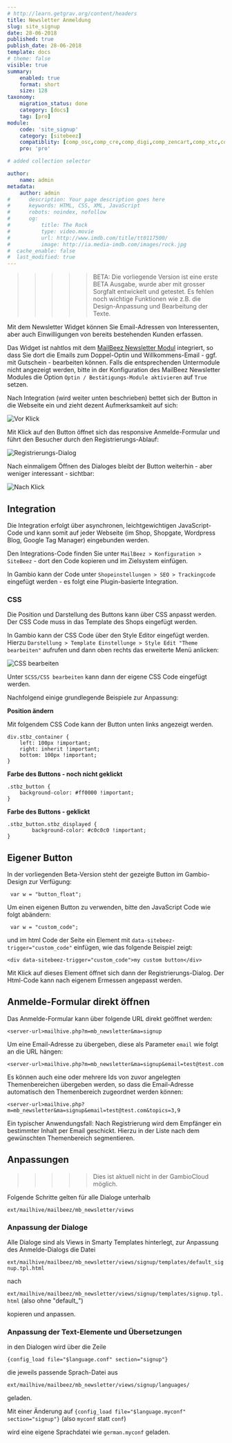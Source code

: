 ```yaml
---
# http://learn.getgrav.org/content/headers
title: Newsletter Anmeldung
slug: site_signup
date: 28-06-2018
published: true
publish_date: 28-06-2018
template: docs
# theme: false
visible: true
summary:
    enabled: true
    format: short
    size: 128
taxonomy:
    migration_status: done
    category: [docs]
    tag: [pro]
module:
    code: 'site_signup'
    category: [sitebeez]
    compatiblity: [comp_osc,comp_cre,comp_digi,comp_zencart,comp_xtc,comp_xtcm2,comp_gambio,comp_saas]
    pro: 'pro'

# added collection selector

author:
    name: admin
metadata:
    author: admin
#      description: Your page description goes here
#      keywords: HTML, CSS, XML, JavaScript
#      robots: noindex, nofollow
#      og:
#          title: The Rock
#          type: video.movie
#          url: http://www.imdb.com/title/tt0117500/
#          image: http://ia.media-imdb.com/images/rock.jpg
#  cache_enable: false
#  last_modified: true
---
```


>>>>> BETA: Die vorliegende Version ist eine erste BETA Ausgabe, wurde aber mit grosser Sorgfalt entwickelt und getestet. Es fehlen noch wichtige Funktionen wie z.B. die Design-Anpassung und Bearbeitung der Texte.


Mit dem Newsletter Widget können Sie Email-Adressen von Interessenten, aber auch Einwilligungen von bereits bestehenden Kunden erfassen.

Das Widget ist nahtlos mit dem [MailBeez Newsletter Modul](/dokumentation/mailbeez/newsletter) integriert, so dass Sie dort die Emails zum Doppel-Optin und Willkommens-Email - ggf. mit Gutschein - bearbeiten können. Falls die entsprechenden Untermodule nicht angezeigt werden, bitte in der Konfiguration des MailBeez Newsletter Modules die Option `Optin / Bestätigungs-Module aktivieren` auf `True` setzen.

Nach Integration (wird weiter unten beschrieben) bettet sich der Button in die Webseite ein und zieht dezent Aufmerksamkeit auf sich:

![Vor Klick](_widget.png)

Mit Klick auf den Button öffnet sich das responsive Anmelde-Formular und führt den Besucher durch den Registrierungs-Ablauf:

![Registrierungs-Dialog](Screen_signup.de.png)

Nach einmaligem Öffnen des Dialoges bleibt der Button weiterhin - aber weniger interessant - sichtbar:

![Nach Klick](_widget_displayed.png)



## Integration

Die Integration erfolgt über asynchronen, leichtgewichtigen JavaScript-Code und kann somit auf jeder Webseite (im Shop, Shopgate, Wordpress Blog, Google Tag Manager) eingebunden werden.

Den Integrations-Code finden Sie unter `MailBeez > Konfiguration > SiteBeez` - dort den Code kopieren und im Zielsystem einfügen.

In Gambio kann der Code unter `Shopeinstellungen > SEO > Trackingcode` eingefügt werden - es folgt eine Plugin-basierte Integration.


### CSS

Die Position und Darstellung des Buttons kann über CSS anpasst werden. Der CSS Code muss in das Template des Shops eingefügt werden.

In Gambio kann der CSS Code über den Style Editor eingefügt werden. Hierzu `Darstellung > Template Einstellunge > Style Edit "Theme bearbeiten"` aufrufen und dann oben rechts das erweiterte Menü anlicken:

![CSS bearbeiten](_gx_css_edit.png)

Unter `SCSS/CSS bearbeiten`  kann dann der eigene CSS Code eingefügt werden.

Nachfolgend einige grundlegende Beispiele zur Anpassung:


**Position ändern**

Mit folgendem CSS Code kann der Button unten links angezeigt werden.

    div.stbz_container {
        left: 100px !important;
        right: inherit !important;
        bottom: 100px !important;
    }

**Farbe des Buttons - noch nicht geklickt**

    .stbz_button {
        background-color: #ff0000 !important;
    }


**Farbe des Buttons - geklickt**

    .stbz_button.stbz_displayed {
            background-color: #c0c0c0 !important;
    }

## Eigener Button

In der vorliegenden Beta-Version steht der gezeigte Button im Gambio-Design zur Verfügung:

     var w = "button_float";

Um einen eigenen Button zu verwenden, bitte den JavaScript Code wie folgt abändern:

     var w = "custom_code";

und im html Code der Seite ein Element mit `data-sitebeez-trigger="custom_code"` einfügen, wie das folgende Beispiel zeigt:

    <div data-sitebeez-trigger="custom_code">my custom button</div>

Mit Klick auf dieses Element öffnet sich dann der Registrierungs-Dialog. Der Html-Code kann nach eigenem Ermessen angepasst werden.


## Anmelde-Formular direkt öffnen


Das Anmelde-Formular kann über folgende URL direkt geöffnet werden:

    <server-url>mailhive.php?m=mb_newsletter&ma=signup

Um eine Email-Adresse zu übergeben, diese als Parameter `email` wie folgt an die URL hängen:

    <server-url>mailhive.php?m=mb_newsletter&ma=signup&email=test@test.com

Es können auch eine oder mehrere Ids von zuvor angelegten Themenbereichen übergeben werden, so dass die Email-Adresse automatisch den Themenbereich zugeordnet werden können:

    <server-url>mailhive.php?m=mb_newsletter&ma=signup&email=test@test.com&topics=3,9

Ein typischer Anwendungsfall: Nach Registrierung wird dem Empfänger ein bestimmter Inhalt per Email geschickt. Hierzu in der Liste nach dem gewünschten Themenbereich segmentieren.


## Anpassungen

>>>>> Dies ist aktuell nicht in der GambioCloud möglich.


Folgende Schritte gelten für alle Dialoge unterhalb

`ext/mailhive/mailbeez/mb_newsletter/views`


### Anpassung der Dialoge

Alle Dialoge sind als Views in Smarty Templates hinterlegt, zur Anpassung des Anmelde-Dialogs die Datei

`ext/mailhive/mailbeez/mb_newsletter/views/signup/templates/default_signup.tpl.html`

nach

`ext/mailhive/mailbeez/mb_newsletter/views/signup/templates/signup.tpl.html` (also ohne "default_")

kopieren und anpassen.


### Anpassung der Text-Elemente und Übersetzungen

in den Dialogen wird über die Zeile

`{config_load file="$language.conf" section="signup"}`

die jeweils passende Sprach-Datei aus

`ext/mailhive/mailbeez/mb_newsletter/views/signup/languages/`

geladen.

Mit einer Änderung auf `{config_load file="$language.myconf" section="signup"}` (also `myconf` statt `conf`)

wird eine eigene Sprachdatei wie `german.myconf` geladen.

